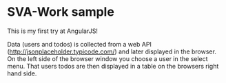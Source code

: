 # SVA-Work sample
This is my first try at AngularJS!

Data (users and todos) is collected from a web API (http://jsonplaceholder.typicode.com/) and later displayed in the browser.
On the left side of the browser window you choose a user in the select menu. That users todos are then displayed in a table on the browsers right hand side.
